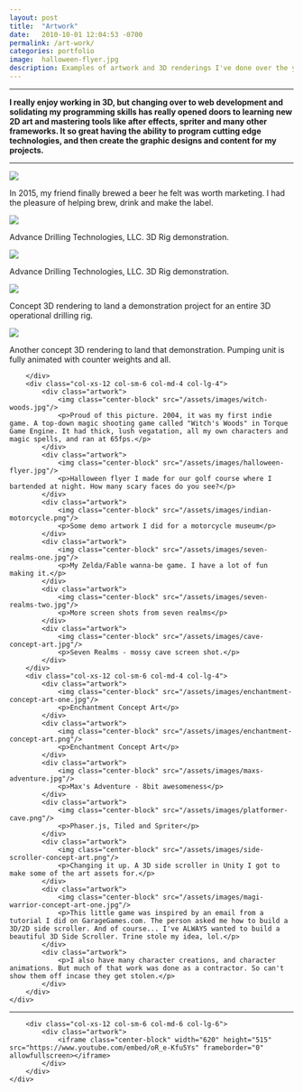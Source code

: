 ```yaml
---
layout: post
title:  "Artwork"
date:   2010-10-01 12:04:53 -0700
permalink: /art-work/
categories: portfolio
image:	halloween-flyer.jpg
description: Examples of artwork and 3D renderings I've done over the years.
---
```


<div class="row">
	<div class="col-xs-12 col-sm-12 col-md-9 col-md-offset-1 col-lg-9 col-lg-offset-1">
		<hr/>
		<p><strong>I really enjoy working in 3D, but changing over to web development and solidating my programming skills has really opened doors to learning new 2D art and mastering tools like after effects, spriter and many other frameworks. It so great having the ability to program cutting edge technologies, and then create the graphic designs and content for my projects.</strong></p>
		<hr/>
		<div class="col-xs-12 col-sm-6 col-md-4 col-lg-4">
			<div class="artwork">
				<img class="center-block" src="/assets/images/posh-brewing-labels.jpg"/>
				<p>In 2015, my friend finally brewed a beer he felt was worth marketing. I had the pleasure of helping brew, drink and make the label.</p>
			</div>
			<div class="artwork">
				<img class="center-block" src="/assets/images/rig-concept-art-one.bmp"/>
				<p>Advance Drilling Technologies, LLC. 3D Rig demonstration.</p>
			</div>
			<div class="artwork">
				<img class="center-block" src="/assets/images/rig-conept-art-two.jpg"/>
				<p>Advance Drilling Technologies, LLC. 3D Rig demonstration.</p>
			</div>
			<div class="artwork">
				<img class="center-block" src="/assets/images/pre-rig-proving-art-one.png"/>
				<p>Concept 3D rendering to land a demonstration project for an entire 3D operational drilling rig.</p>
			</div>
			<div class="artwork">
				<img class="center-block" src="/assets/images/pre-rig-proving-art-two.jpg"/>
				<p>Another concept 3D rendering to land that demonstration. Pumping unit is fully animated with counter weights and all.</p>
			</div>

		</div>
		<div class="col-xs-12 col-sm-6 col-md-4 col-lg-4">
			<div class="artwork">
				<img class="center-block" src="/assets/images/witch-woods.jpg"/>
				<p>Proud of this picture. 2004, it was my first indie game. A top-down magic shooting game called "Witch's Woods" in Torque Game Engine. It had thick, lush vegatation, all my own characters and magic spells, and ran at 65fps.</p>
			</div>
			<div class="artwork">
				<img class="center-block" src="/assets/images/halloween-flyer.jpg"/>
				<p>Halloween flyer I made for our golf course where I bartended at night. How many scary faces do you see?</p>
			</div>
			<div class="artwork">
				<img class="center-block" src="/assets/images/indian-motorcycle.png"/>
				<p>Some demo artwork I did for a motorcycle museum</p>
			</div>
			<div class="artwork">
				<img class="center-block" src="/assets/images/seven-realms-one.jpg"/>
				<p>My Zelda/Fable wanna-be game. I have a lot of fun making it.</p>
			</div>
			<div class="artwork">
				<img class="center-block" src="/assets/images/seven-realms-two.jpg"/>
				<p>More screen shots from seven realms</p>
			</div>
			<div class="artwork">
				<img class="center-block" src="/assets/images/cave-concept-art.jpg"/>
				<p>Seven Realms - mossy cave screen shot.</p>
			</div>
		</div>
		<div class="col-xs-12 col-sm-6 col-md-4 col-lg-4">
			<div class="artwork">
				<img class="center-block" src="/assets/images/enchantment-concept-art-one.jpg"/>
				<p>Enchantment Concept Art</p>
			</div>
			<div class="artwork">
				<img class="center-block" src="/assets/images/enchantment-concept-art.png"/>
				<p>Enchantment Concept Art</p>
			</div>
			<div class="artwork">
				<img class="center-block" src="/assets/images/maxs-adventure.jpg"/>
				<p>Max's Adventure - 8bit awesomeness</p>
			</div>
			<div class="artwork">
				<img class="center-block" src="/assets/images/platformer-cave.png"/>
				<p>Phaser.js, Tiled and Spriter</p>
			</div>
			<div class="artwork">
				<img class="center-block" src="/assets/images/side-scroller-concept-art.png"/>
				<p>Changing it up. A 3D side scroller in Unity I got to make some of the art assets for.</p>
			</div>
			<div class="artwork">
				<img class="center-block" src="/assets/images/magi-warrior-concept-art-one.jpg"/>
				<p>This little game was inspired by an email from a tutorial I did on GarageGames.com. The person asked me how to build a 3D/2D side scroller. And of course... I've ALWAYS wanted to build a beautiful 3D Side Scroller. Trine stole my idea, lol.</p>
			</div>
			<div class="artwork">
				<p>I also have many character creations, and character animations. But much of that work was done as a contractor. So can't show them off incase they get stolen.</p>
			</div>
		</div>
	</div>
</div>

<div class="row">
	<div class="col-xs-12 col-sm-12 col-md-9 col-md-offset-1 col-lg-9 col-lg-offset-1">
		<hr/>

		<div class="col-xs-12 col-sm-6 col-md-6 col-lg-6">
			<div class="artwork">
				<iframe class="center-block" width="620" height="515" src="https://www.youtube.com/embed/oR_e-Kfu5Ys" frameborder="0" allowfullscreen></iframe>
			</div>
		</div>
	</div>
</div>
		
